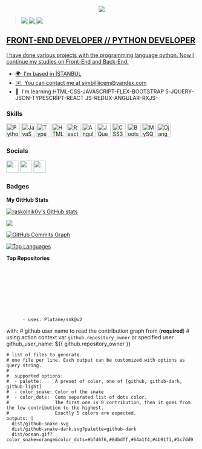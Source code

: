 <p align="center">
    <a href="https://www.linkedin.com/in/ozalgoktas?lipi=urn%3Ali%3Apage%3Ad_flagship3_profile_view_base_contact_details%3B%2FeW4VRA5Q4iHKfy%2Bmk8I9w%3D%3D">
        <img src="https://img.shields.io/badge/I%20am%20a%20Python%20developer-14354C.svg?&style=for-the-badge&logo=python&logoColor=white"/>
    </a
</p>

<blockquote>
                                                   
<p  
   dir="auto"><a href="https://www.linkedin.com/in/ozalgoktas/" rel="nofollow">
   <img src="https://img.shields.io/badge/LinkedIn-0077B5?style=for-the-badge&logo=linkedin&logoColor=white"> 
      <a href="mailto:raskolunbaltas@gmail.com" title="Send me an email!">
   <img src="https://img.shields.io/badge/Gmail-D14836?style=for-the-badge&logo=gmail&logoColor=white">
      <a href="mailto:simbillicem@yandex.com" title="Send me an email!">
   <img src="https://img.shields.io/badge/mail-simbillicem%40yandex.com-red"/>
</blockquote>
        
<!-- 
- 👋 Hi, I’m @raskolnik0v
- 👀 I’m interested in Junior Software Developer | Python | Linux | Git | GitHub | SQL |Html CSS|
- 🌱 I’m currently learning Front End AND Back End Developer|| AWS-DevOps
- 💞️ I’m looking to collaborate on ...
- 📫 https://www.linkedin.com/in/ozalgoktas/ -->

<!---
raskolnik0v/raskolnik0v is a ✨ special ✨ repository because its `README.md` (this file) appears on your GitHub profile.
You can click the Preview link to take a look at your changes.
--->
          
<!--           Hi ![](https://user-images.githubusercontent.com/18350557/176309783-0785949b-9127-417c-8b55-ab5a4333674e.gif)My name is ÖZAL GÖKTAŞ
=================================================================================================================================== -->

FRONT-END DEVELOPER // PYTHON DEVELOPER
---------------------------------------

I have done various projects with the programming language python. Now I continue my studies on Front-End and Back-End.

* 🌍  I'm based in İSTANBUL
* ✉️  You can contact me at [simbilliicem@yandex.com](mailto:simbilliicem@yandex.com )
* 🧠  I'm learning HTML-CSS-JAVASCRIPT-FLEX-BOOTSTRAP 5-JQUERY-JSON-TYPESCRİPT-REACT JS-REDUX-ANGULAR-RXJS-

### Skills


<p align="left">
<a href="https://www.python.org/" target="_blank" rel="noreferrer"><img src="https://raw.githubusercontent.com/danielcranney/readme-generator/main/public/icons/skills/python-colored.svg" width="36" height="36" alt="Python" /></a>
<a href="https://developer.mozilla.org/en-US/docs/Web/JavaScript" target="_blank" rel="noreferrer"><img src="https://raw.githubusercontent.com/danielcranney/readme-generator/main/public/icons/skills/javascript-colored.svg" width="36" height="36" alt="JavaScript" /></a>
<a href="https://www.typescriptlang.org/" target="_blank" rel="noreferrer"><img src="https://raw.githubusercontent.com/danielcranney/readme-generator/main/public/icons/skills/typescript-colored.svg" width="36" height="36" alt="TypeScript" /></a>
<a href="https://developer.mozilla.org/en-US/docs/Glossary/HTML5" target="_blank" rel="noreferrer"><img src="https://raw.githubusercontent.com/danielcranney/readme-generator/main/public/icons/skills/html5-colored.svg" width="36" height="36" alt="HTML5" /></a>
<a href="https://reactjs.org/" target="_blank" rel="noreferrer"><img src="https://raw.githubusercontent.com/danielcranney/readme-generator/main/public/icons/skills/react-colored.svg" width="36" height="36" alt="React" /></a>
<a href="https://angular.io/" target="_blank" rel="noreferrer"><img src="https://raw.githubusercontent.com/danielcranney/readme-generator/main/public/icons/skills/angularjs-colored.svg" width="36" height="36" alt="Angular" /></a>
<a href="https://jquery.com/" target="_blank" rel="noreferrer"><img src="https://raw.githubusercontent.com/danielcranney/readme-generator/main/public/icons/skills/jquery-colored.svg" width="36" height="36" alt="JQuery" /></a>
<a href="https://www.w3.org/TR/CSS/#css" target="_blank" rel="noreferrer"><img src="https://raw.githubusercontent.com/danielcranney/readme-generator/main/public/icons/skills/css3-colored.svg" width="36" height="36" alt="CSS3" /></a>
<a href="https://getbootstrap.com/" target="_blank" rel="noreferrer"><img src="https://raw.githubusercontent.com/danielcranney/readme-generator/main/public/icons/skills/bootstrap-colored.svg" width="36" height="36" alt="Bootstrap" /></a>
<a href="https://www.mysql.com/" target="_blank" rel="noreferrer"><img src="https://raw.githubusercontent.com/danielcranney/readme-generator/main/public/icons/skills/mysql-colored.svg" width="36" height="36" alt="MySQL" /></a>
<a href="https://www.djangoproject.com/" target="_blank" rel="noreferrer"><img src="https://raw.githubusercontent.com/danielcranney/readme-generator/main/public/icons/skills/django-colored.svg" width="36" height="36" alt="Django" /></a>
</p>


### Socials

<p align="left"> <a href="https://www.github.com/raskolnik0v" target="_blank" rel="noreferrer"><img src="https://raw.githubusercontent.com/danielcranney/readme-generator/main/public/icons/socials/github.svg" width="32" height="32" /></a> <a href="https://www.linkedin.com/in/ozalgoktas/" target="_blank" rel="noreferrer"><img src="https://raw.githubusercontent.com/danielcranney/readme-generator/main/public/icons/socials/linkedin.svg" width="32" height="32" /></a> <a href="https://www.twitter.com/amateursprit" target="_blank" rel="noreferrer"><img src="https://raw.githubusercontent.com/danielcranney/readme-generator/main/public/icons/socials/twitter.svg" width="32" height="32" /></a></p>

### Badges

<b>My GitHub Stats</b>

<a href="http://www.github.com/raskolnik0v"><img src="https://github-readme-stats.vercel.app/api?username=raskolnik0v&show_icons=true&hide=&count_private=true&title_color=0891b2&text_color=ef4444&icon_color=ef4444&bg_color=000000&hide_border=true&show_icons=true" alt="raskolnik0v's GitHub stats" /></a>

<a href="http://www.github.com/raskolnik0v"><img src="https://github-readme-streak-stats.herokuapp.com/?user=raskolnik0v&stroke=ef4444&background=000000&ring=0891b2&fire=0891b2&currStreakNum=ef4444&currStreakLabel=0891b2&sideNums=ef4444&sideLabels=ef4444&dates=ef4444&hide_border=true" /></a>

<a href="http://www.github.com/raskolnik0v"><img src="https://activity-graph.herokuapp.com/graph?username=raskolnik0v&bg_color=000000&color=ef4444&line=ef4444&point=ef4444&area_color=000000&area=true&hide_border=true&custom_title=GitHub%20Commits%20Graph" alt="GitHub Commits Graph" /></a>

<a href="https://github.com/raskolnik0v" align="left"><img src="https://github-readme-stats.vercel.app/api/top-langs/?username=raskolnik0v&langs_count=10&title_color=0891b2&text_color=ef4444&icon_color=ef4444&bg_color=000000&hide_border=true&locale=en&custom_title=Top%20%Languages" alt="Top Languages" /></a>

<b>Top Repositories</b>

<div width="100%" align="center"></div><br /><br /><br /><br /><br /><br /><br />

          - uses: Platane/snk@v2
  with:
    # github user name to read the contribution graph from (**required**)
    # using action context var `github.repository_owner` or specified user
    github_user_name: ${{ github.repository_owner }}

    # list of files to generate.
    # one file per line. Each output can be customized with options as query string.
    #
    #  supported options:
    #  - palette:     A preset of color, one of [github, github-dark, github-light]
    #  - color_snake: Color of the snake
    #  - color_dots:  Coma separated list of dots color.
    #                 The first one is 0 contribution, then it goes from the low contribution to the highest.
    #                 Exactly 5 colors are expected.
    outputs: |
      dist/github-snake.svg
      dist/github-snake-dark.svg?palette=github-dark
      dist/ocean.gif?color_snake=orange&color_dots=#bfd6f6,#8dbdff,#64a1f4,#4b91f1,#3c7dd9
